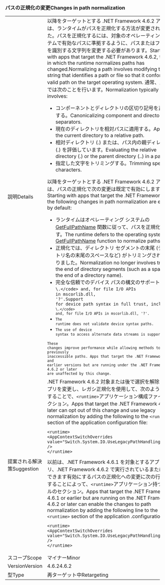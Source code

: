 ### <a name="changes-in-path-normalization"></a><span data-ttu-id="288f2-101">パスの正規化の変更</span><span class="sxs-lookup"><span data-stu-id="288f2-101">Changes in path normalization</span></span>

|   |   |
|---|---|
|<span data-ttu-id="288f2-102">説明</span><span class="sxs-lookup"><span data-stu-id="288f2-102">Details</span></span>|<span data-ttu-id="288f2-103">以降をターゲットとする .NET Framework 4.6.2 アプリでは、ランタイムがパスを正規化する方法が変更されました。パスを正規化するには、対象のオペレーティング システムで有効なパスに準拠するように、パスまたはファイルを識別する文字列を変更する必要があります。</span><span class="sxs-lookup"><span data-stu-id="288f2-103">Starting with apps that target the .NET Framework 4.6.2, the way in which the runtime normalizes paths has changed.Normalizing a path involves modifying the string that identifies a path or file so that it conforms to a valid path on the target operating system.</span></span> <span data-ttu-id="288f2-104">通常、正規化では次のことを行います。</span><span class="sxs-lookup"><span data-stu-id="288f2-104">Normalization typically involves:</span></span><ul><li><span data-ttu-id="288f2-105">コンポーネントとディレクトリの区切り記号を正規化する。</span><span class="sxs-lookup"><span data-stu-id="288f2-105">Canonicalizing component and directory separators.</span></span></li><li><span data-ttu-id="288f2-106">現在のディレクトリを相対パスに適用する。</span><span class="sxs-lookup"><span data-stu-id="288f2-106">Applying the current directory to a relative path.</span></span></li><li><span data-ttu-id="288f2-107">相対ディレクトリ (.) または、パス内の親ディレクトリ (.) を評価しています。</span><span class="sxs-lookup"><span data-stu-id="288f2-107">Evaluating the relative directory (.) or the parent directory (..) in a path.</span></span></li><li><span data-ttu-id="288f2-108">指定した文字をトリミングする。</span><span class="sxs-lookup"><span data-stu-id="288f2-108">Trimming specified characters.</span></span></li></ul><span data-ttu-id="288f2-109">以降をターゲットとする .NET Framework 4.6.2 アプリでは、パスの正規化で次の変更は既定で有効にします。</span><span class="sxs-lookup"><span data-stu-id="288f2-109">Starting with apps that target the .NET Framework 4.6.2, the following changes in path normalization are enabled by default:</span></span><ul><li><span data-ttu-id="288f2-110">ランタイムはオペレーティング システムの [GetFullPathName](https://msdn.microsoft.com/library/windows/desktop/aa364963(v=vs.85).aspx) 関数に従って、パスを正規化します。</span><span class="sxs-lookup"><span data-stu-id="288f2-110">The runtime defers to the operating system's [GetFullPathName](https://msdn.microsoft.com/library/windows/desktop/aa364963(v=vs.85).aspx) function to normalize paths.</span></span></li><li><span data-ttu-id="288f2-111">正規化では、ディレクトリ セグメントの末尾 (ディレクトリ名の末尾のスペースなど) がトリミングされなくなりました。</span><span class="sxs-lookup"><span data-stu-id="288f2-111">Normalization no longer involves trimming the end of directory segments (such as a space at the end of a directory name).</span></span></li><li><span data-ttu-id="288f2-112">完全な信頼でのデバイス パスの構文のサポートを含む <code>\\.\</code> and, for file I/O APIs in mscorlib.dll, '\?'.</span><span class="sxs-lookup"><span data-stu-id="288f2-112">Support for device path syntax in full trust, including <code>\\.\</code> and, for file I/O APIs in mscorlib.dll, '\?'.</span></span></li><li>The runtime does not validate device syntax paths.</li><li>The use of device syntax to access alternate data streams is supported.</li></ul>These changes improve performance while allowing methods to access previously inaccessible paths. Apps that target the .NET Framework 4.6.1 and earlier versions but are running under the .NET Framework 4.6.2 or later are unaffected by this change.|
|<span data-ttu-id="288f2-113">提案される解決策</span><span class="sxs-lookup"><span data-stu-id="288f2-113">Suggestion</span></span>|<span data-ttu-id="288f2-114">.NET Framework 4.6.2 対象または後で選択を解除このアプリを変更し、レガシ正規化を使用して、次のように追加することで、<code>&lt;runtime&gt;</code>アプリケーション構成ファイルのセクション。</span><span class="sxs-lookup"><span data-stu-id="288f2-114">Apps that target the .NET Framework 4.6.2 or later can opt out of this change and use legacy normalization by adding the following to the <code>&lt;runtime&gt;</code> section of the application configuration file:</span></span><pre><code class="language-xml">&lt;runtime&gt;&#13;&#10;&lt;AppContextSwitchOverrides value=&quot;Switch.System.IO.UseLegacyPathHandling=true&quot; /&gt;&#13;&#10;&lt;/runtime&gt;&#13;&#10;</code></pre><span data-ttu-id="288f2-115">以前は、.NET Framework 4.6.1 を対象とするアプリ、.NET Framework 4.6.2 で実行されているまたは後でできます有効にするパスの正規化への変更に次の行を追加することによって、<code>&lt;runtime&gt;</code>アプリケーション持つファイルのセクション。</span><span class="sxs-lookup"><span data-stu-id="288f2-115">Apps that target the .NET Framework 4.6.1 or earlier but are running on the .NET Framework 4.6.2 or later can enable the changes to path normalization by adding the following line to the <code>&lt;runtime&gt;</code> section of the application .configuration file:</span></span><pre><code class="language-xml">&lt;runtime&gt;&#13;&#10;&lt;AppContextSwitchOverrides value=&quot;Switch.System.IO.UseLegacyPathHandling=false&quot; /&gt;&#13;&#10;&lt;/runtime&gt;&#13;&#10;</code></pre>|
|<span data-ttu-id="288f2-116">スコープ</span><span class="sxs-lookup"><span data-stu-id="288f2-116">Scope</span></span>|<span data-ttu-id="288f2-117">マイナー</span><span class="sxs-lookup"><span data-stu-id="288f2-117">Minor</span></span>|
|<span data-ttu-id="288f2-118">Version</span><span class="sxs-lookup"><span data-stu-id="288f2-118">Version</span></span>|<span data-ttu-id="288f2-119">4.6.2</span><span class="sxs-lookup"><span data-stu-id="288f2-119">4.6.2</span></span>|
|<span data-ttu-id="288f2-120">型</span><span class="sxs-lookup"><span data-stu-id="288f2-120">Type</span></span>|<span data-ttu-id="288f2-121">再ターゲット中</span><span class="sxs-lookup"><span data-stu-id="288f2-121">Retargeting</span></span>|

